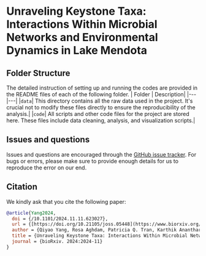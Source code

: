 # Unraveling Keystone Taxa: Interactions Within Microbial Networks and Environmental Dynamics in Lake Mendota
## Folder Structure
The detailed instruction of setting up and running the codes are provided in the README files of each of the following folder.
| Folder | Description|
|---|---|
|`data`| This directory contains all the raw data used in the project. It's crucial not to modify these files directly to ensure the reproducibility of the analysis.|
|`code`| All scripts and other code files for the project are stored here. These files include data cleaning, analysis, and visualization scripts.|

## Issues and questions
Issues and questions are encouraged through the [GitHub issue tracker](https://github.com/solislemuslab/lake-microbiome-data-analysis/issues). For bugs or errors, please make sure to provide enough details for us to reproduce the error on our end.

## Citation

We kindly ask that you cite the following paper:
```bibtex
@article{Yang2024,
  doi = {/10.1101/2024.11.11.623027}, 
  url = {[https://doi.org/10.21105/joss.05448](https://www.biorxiv.org/content/10.1101/2024.11.11.623027v1.full.pdf)},
  author = {Qiyao Yang, Rosa Aghdam, Patricia Q. Tran, Karthik Anantharaman, and Claudia Solis-Lemus},
  title = {Unraveling Keystone Taxa: Interactions Within Microbial Networks and Environmental Dynamics in Lake Mendota},
  journal = {bioRxiv. 2024:2024-11} 
} 
```
